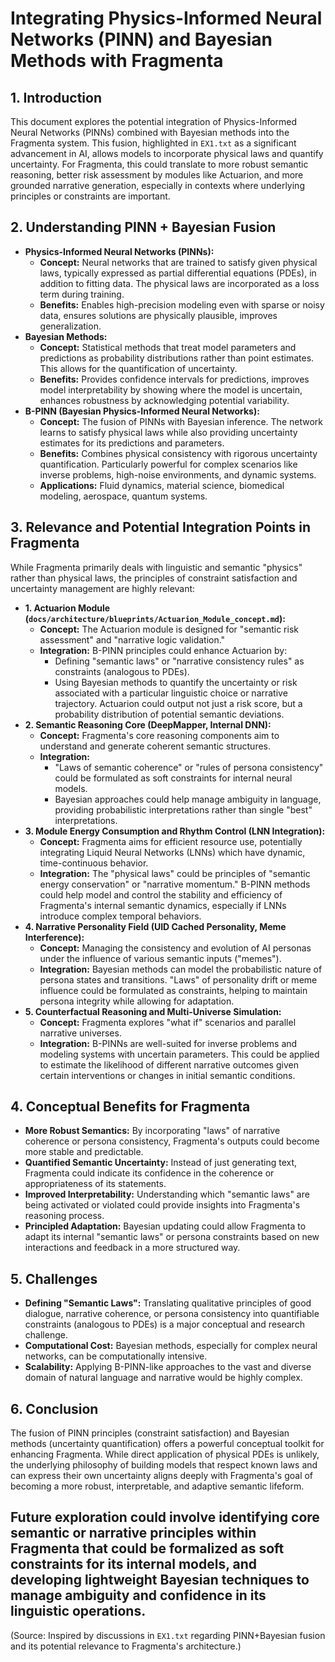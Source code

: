 # Integrating Physics-Informed Neural Networks (PINN) and Bayesian Methods with Fragmenta

## 1. Introduction

This document explores the potential integration of Physics-Informed Neural Networks (PINNs) combined with Bayesian methods into the Fragmenta system. This fusion, highlighted in `EX1.txt` as a significant advancement in AI, allows models to incorporate physical laws and quantify uncertainty. For Fragmenta, this could translate to more robust semantic reasoning, better risk assessment by modules like Actuarion, and more grounded narrative generation, especially in contexts where underlying principles or constraints are important.

## 2. Understanding PINN + Bayesian Fusion

*   **Physics-Informed Neural Networks (PINNs):**
    *   **Concept:** Neural networks that are trained to satisfy given physical laws, typically expressed as partial differential equations (PDEs), in addition to fitting data. The physical laws are incorporated as a loss term during training.
    *   **Benefits:** Enables high-precision modeling even with sparse or noisy data, ensures solutions are physically plausible, improves generalization.
*   **Bayesian Methods:**
    *   **Concept:** Statistical methods that treat model parameters and predictions as probability distributions rather than point estimates. This allows for the quantification of uncertainty.
    *   **Benefits:** Provides confidence intervals for predictions, improves model interpretability by showing where the model is uncertain, enhances robustness by acknowledging potential variability.
*   **B-PINN (Bayesian Physics-Informed Neural Networks):**
    *   **Concept:** The fusion of PINNs with Bayesian inference. The network learns to satisfy physical laws while also providing uncertainty estimates for its predictions and parameters.
    *   **Benefits:** Combines physical consistency with rigorous uncertainty quantification. Particularly powerful for complex scenarios like inverse problems, high-noise environments, and dynamic systems.
    *   **Applications:** Fluid dynamics, material science, biomedical modeling, aerospace, quantum systems.

## 3. Relevance and Potential Integration Points in Fragmenta

While Fragmenta primarily deals with linguistic and semantic "physics" rather than physical laws, the principles of constraint satisfaction and uncertainty management are highly relevant:

*   **1. Actuarion Module (`docs/architecture/blueprints/Actuarion_Module_concept.md`):**
    *   **Concept:** The Actuarion module is designed for "semantic risk assessment" and "narrative logic validation."
    *   **Integration:** B-PINN principles could enhance Actuarion by:
        *   Defining "semantic laws" or "narrative consistency rules" as constraints (analogous to PDEs).
        *   Using Bayesian methods to quantify the uncertainty or risk associated with a particular linguistic choice or narrative trajectory. Actuarion could output not just a risk score, but a probability distribution of potential semantic deviations.
*   **2. Semantic Reasoning Core (DeepMapper, Internal DNN):**
    *   **Concept:** Fragmenta's core reasoning components aim to understand and generate coherent semantic structures.
    *   **Integration:**
        *   "Laws of semantic coherence" or "rules of persona consistency" could be formulated as soft constraints for internal neural models.
        *   Bayesian approaches could help manage ambiguity in language, providing probabilistic interpretations rather than single "best" interpretations.
*   **3. Module Energy Consumption and Rhythm Control (LNN Integration):**
    *   **Concept:** Fragmenta aims for efficient resource use, potentially integrating Liquid Neural Networks (LNNs) which have dynamic, time-continuous behavior.
    *   **Integration:** The "physical laws" could be principles of "semantic energy conservation" or "narrative momentum." B-PINN methods could help model and control the stability and efficiency of Fragmenta's internal semantic dynamics, especially if LNNs introduce complex temporal behaviors.
*   **4. Narrative Personality Field (UID Cached Personality, Meme Interference):**
    *   **Concept:** Managing the consistency and evolution of AI personas under the influence of various semantic inputs ("memes").
    *   **Integration:** Bayesian methods can model the probabilistic nature of persona states and transitions. "Laws" of personality drift or meme influence could be formulated as constraints, helping to maintain persona integrity while allowing for adaptation.
*   **5. Counterfactual Reasoning and Multi-Universe Simulation:**
    *   **Concept:** Fragmenta explores "what if" scenarios and parallel narrative universes.
    *   **Integration:** B-PINNs are well-suited for inverse problems and modeling systems with uncertain parameters. This could be applied to estimate the likelihood of different narrative outcomes given certain interventions or changes in initial semantic conditions.

## 4. Conceptual Benefits for Fragmenta

*   **More Robust Semantics:** By incorporating "laws" of narrative coherence or persona consistency, Fragmenta's outputs could become more stable and predictable.
*   **Quantified Semantic Uncertainty:** Instead of just generating text, Fragmenta could indicate its confidence in the coherence or appropriateness of its statements.
*   **Improved Interpretability:** Understanding which "semantic laws" are being activated or violated could provide insights into Fragmenta's reasoning process.
*   **Principled Adaptation:** Bayesian updating could allow Fragmenta to adapt its internal "semantic laws" or persona constraints based on new interactions and feedback in a more structured way.

## 5. Challenges

*   **Defining "Semantic Laws":** Translating qualitative principles of good dialogue, narrative coherence, or persona consistency into quantifiable constraints (analogous to PDEs) is a major conceptual and research challenge.
*   **Computational Cost:** Bayesian methods, especially for complex neural networks, can be computationally intensive.
*   **Scalability:** Applying B-PINN-like approaches to the vast and diverse domain of natural language and narrative would be highly complex.

## 6. Conclusion

The fusion of PINN principles (constraint satisfaction) and Bayesian methods (uncertainty quantification) offers a powerful conceptual toolkit for enhancing Fragmenta. While direct application of physical PDEs is unlikely, the underlying philosophy of building models that respect known laws and can express their own uncertainty aligns deeply with Fragmenta's goal of becoming a more robust, interpretable, and adaptive semantic lifeform.

Future exploration could involve identifying core semantic or narrative principles within Fragmenta that could be formalized as soft constraints for its internal models, and developing lightweight Bayesian techniques to manage ambiguity and confidence in its linguistic operations.
---
(Source: Inspired by discussions in `EX1.txt` regarding PINN+Bayesian fusion and its potential relevance to Fragmenta's architecture.)
